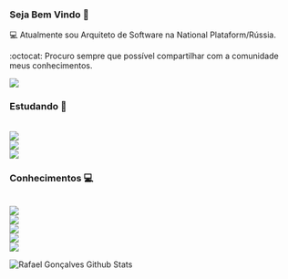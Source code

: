 ### Seja Bem Vindo 👋

💻  Atualmente sou Arquiteto de Software na National Plataform/Rússia.

:octocat: Procuro sempre que possível compartilhar com a comunidade meus conhecimentos.

<a href="https://www.linkedin.com/in/rafael-goncalves-da-silva--/">
  <img src="https://img.shields.io/badge/linkedin-%230077B5.svg?&style=for-the-badge&logo=linkedin&logoColor=white">
</a>

<br>


### Estudando :blue_book:

<br>

<a href="https://angular.io/">
<img src="https://img.shields.io/static/v1?label=angular&message=Version.V10&color=blue&style=for-the-badge&logo=angular">
</a>

<br>

<a href="https://nodejs.org/en/">
<img src="https://img.shields.io/static/v1?label=node&message=Version.>12&color=blue&style=for-the-badge&logo=nodejs">
</a>

<br>

<a href="https://totvs.com.br">
<img src="https://img.shields.io/static/v1?label=TOTVS&message=Version.>12&color=blue&style=for-the-badge&logo=nodejs">
</a>


### Conhecimentos :computer:
<br>

<a href="https://git-scm.com/">
<img src="https://img.shields.io/static/v1?label=git&message=Git&color=blue&style=for-the-badge&logo=git">
</a>

<br>

<a href="https://github.com/">
<img src="https://img.shields.io/static/v1?label=github&message=GitHub&color=blue&style=for-the-badge&logo=github">
</a>

<br>

<a href="http://gitlab.com/">
<img src="https://img.shields.io/static/v1?label=gitlab&message=GitLab&color=blue&style=for-the-badge&logo=gitlab">
</a>

<br>

<a href="http://microsoft.com/">
<img src="https://img.shields.io/static/v1?label=sql&message=SSIS/SSRS/SSAS&color=blue&style=for-the-badge&logo=sql">
</a>

<br>

<a href="https://tdn.totvs.com/display/tec/AdvPL/">
<img src="https://img.shields.io/static/v1?label=TOTVS&message=ADVPL&color=blue&style=for-the-badge&logo=ADVPL">
</a>













<br />

![Rafael Gonçalves Github Stats](https://github-readme-stats.vercel.app/api?username=llrafaell&show_icons=true&title_color=fff&icon_color=79ff97&text_color=9f9f9f&bg_color=151515)

<br />


